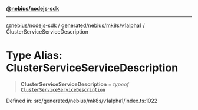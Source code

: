 [**@nebius/nodejs-sdk**](../../../../../README.md)

---

[@nebius/nodejs-sdk](../../../../../README.md) / [generated/nebius/mk8s/v1alpha1](../README.md) / ClusterServiceServiceDescription

# Type Alias: ClusterServiceServiceDescription

> **ClusterServiceServiceDescription** = _typeof_ [`ClusterServiceServiceDescription`](../variables/ClusterServiceServiceDescription.md)

Defined in: src/generated/nebius/mk8s/v1alpha1/index.ts:1022
